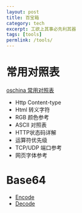 ```yaml
---
layout: post
title: 百宝箱
category: tech
excerpt: 工欲上其事必先利其器
tags: [tools]
permlink: /tools/
---
```


# 常用对照表
[oschina 常用对照表](http://tool.oschina.net/commons)

- Http Content-type
- Html 转义字符
- RGB 颜色参考
- ASCII 对照表
- HTTP状态码详解
- 运算符优先级
- TCP/UDP 端口参考
- 网页字体参考

# Base64
- [Encode](http://base64online.org/encode/)
- [Decode](http://base64online.org/decode/)
